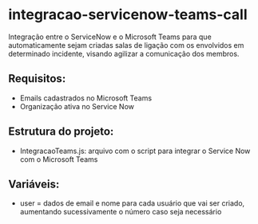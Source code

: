 # integracao-servicenow-teams-call

Integração entre o ServiceNow e o Microsoft Teams para que automaticamente sejam criadas salas de ligação com os envolvidos em determinado incidente, visando agilizar a comunicação dos membros.

## Requisitos:
- Emails cadastrados no Microsoft Teams
- Organização ativa no Service Now

## Estrutura do projeto:
- IntegracaoTeams.js: arquivo com o script para integrar o Service Now com o Microsoft Teams

## Variáveis:
- user = dados de email e nome para cada usuário que vai ser criado, aumentando sucessivamente o número caso seja necessário
